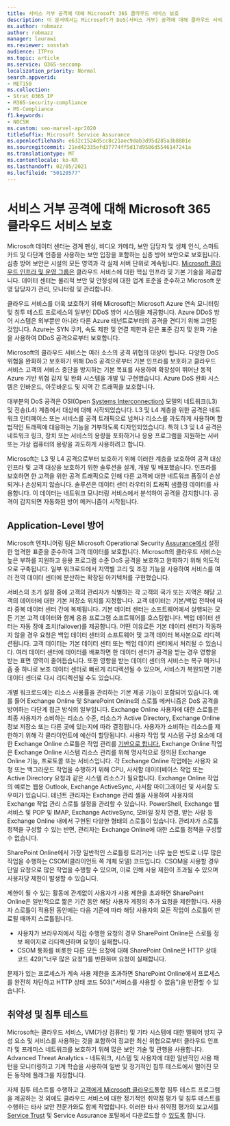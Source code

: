 ```yaml
---
title: 서비스 거부 공격에 대해 Microsoft 365 클라우드 서비스 보호
description: 이 문서에서는 Microsoft가 DoS(서비스 거부) 공격에 대해 클라우드 서비스를 보호하는 방법을 알아보고 있습니다.
ms.author: robmazz
author: robmazz
manager: laurawi
ms.reviewer: sosstah
audience: ITPro
ms.topic: article
ms.service: O365-seccomp
localization_priority: Normal
search.appverid:
- MET150
ms.collection:
- Strat_O365_IP
- M365-security-compliance
- MS-Compliance
f1.keywords:
- NOCSH
ms.custom: seo-marvel-apr2020
titleSuffix: Microsoft Service Assurance
ms.openlocfilehash: e632c1524d5cc8c21aec9dab3d95d285a3b8801e
ms.sourcegitcommit: 21ed42335efd37774ff5d17d9586d5546147241a
ms.translationtype: MT
ms.contentlocale: ko-KR
ms.lasthandoff: 02/05/2021
ms.locfileid: "50120577"
---
```

# <a name="defending-microsoft-365-cloud-services-against-denial-of-service-attacks"></a>서비스 거부 공격에 대해 Microsoft 365 클라우드 서비스 보호

Microsoft 데이터 센터는 경계 펜싱, 비디오 카메라, 보안 담당자 및 생체 인식, 스마트 카드 및 다단계 인증을 사용하는 보안 입장을 포함하는 심층 방어 보안으로 보호됩니다. 심층 방어 보안은 시설의 모든 영역과 각 실제 서버 단위로 계속됩니다. [Microsoft 클라우드 인프라 및 운영 그룹은](https://www.microsoft.com/cloud-platform/global-datacenters) 클라우드 서비스에 대한 핵심 인프라 및 기본 기술을 제공합니다. 데이터 센터는 물리적 보안 및 안정성에 대한 업계 표준을 준수하고 Microsoft 운영 담당자가 관리, 모니터링 및 관리합니다.

클라우드 서비스를 더욱 보호하기 위해 Microsoft는 Microsoft Azure 연속 모니터링 및 침투 테스트 프로세스의 일부인 DDoS 방어 시스템을 제공합니다. Azure DDoS 방어 시스템은 외부뿐만 아니라 다른 Azure 테넌트로부터의 공격을 견디기 위해 고안된 것입니다. Azure는 SYN 쿠키, 속도 제한 및 연결 제한과 같은 표준 감지 및 완화 기술을 사용하여 DDoS 공격으로부터 보호합니다.

Microsoft의 클라우드 서비스는 여러 소스의 공격 위협의 대상이 됩니다. 다양한 DoS 위협을 완화하고 보호하기 위해 DoS 공격으로부터 기본 인프라를 보호하고 클라우드 서비스 고객의 서비스 중단을 방지하는 기본 목표를 사용하여 확장성이 뛰어난 동적 Azure 기반 위협 감지 및 완화 시스템을 개발 및 구현했습니다. Azure DoS 완화 시스템은 인바운드, 아웃바운드 및 지역 간 트래픽을 보호합니다.

대부분의 DoS 공격은 OSI(Open [Systems Interconnection)](/windows-hardware/drivers/network/windows-network-architecture-and-the-osi-model) 모델의 네트워크(L3) 및 전송(L4) 계층에서 대상에 대해 시작되었습니다. L3 및 L4 계층을 위한 공격은 네트워크 인터페이스 또는 서비스를 공격 트래픽으로 넘쳐나 리소스를 과도하게 사용하며 합법적인 트래픽에 대응하는 기능을 거부하도록 디자인되었습니다. 특히 L3 및 L4 공격은 네트워크 링크, 장치 또는 서비스의 용량을 포화하거나 응용 프로그램을 지원하는 서버 또는 가상 컴퓨터의 용량을 과도하게 사용하려고 합니다.

Microsoft는 L3 및 L4 공격으로부터 보호하기 위해 이러한 계층을 보호하여 공격 대상 인프라 및 고객 대상을 보호하기 위한 솔루션을 설계, 개발 및 배포했습니다. 인프라를 보호하면 한 고객을 위한 공격 트래픽으로 인해 다른 고객에 대한 네트워크 품질이 손상되거나 손상되지 않습니다. 솔루션은 데이터 센터 라우터의 트래픽 샘플링 데이터를 사용합니다. 이 데이터는 네트워크 모니터링 서비스에서 분석하여 공격을 감지합니다. 공격이 감지되면 자동화된 방어 메커니즘이 시작됩니다.

## <a name="application-level-defenses"></a>Application-Level 방어
Microsoft 엔지니어링 팀은 Microsoft Operational Security [Assurance에서](https://www.microsoft.com/SDL/OperationalSecurityAssurance) 설정한 엄격한 표준을 준수하여 고객 데이터를 보호합니다. Microsoft의 클라우드 서비스는 높은 부하를 지원하고 응용 프로그램 수준 DoS 공격을 보호하고 완화하기 위해 의도적으로 구축됩니다. 일부 워크로드에서 지역별 고리 및 조정 기능을 사용하여 서비스를 여러 전역 데이터 센터에 분산하는 확장된 아키텍처를 구현했습니다.

서비스의 초기 설정 중에 고객의 관리자가 식별하는 각 고객의 국가 또는 지역은 해당 고객의 데이터에 대한 기본 저장소 위치를 지정합니다. 고객 데이터는 기본/백업 전략에 따라 중복 데이터 센터 간에 복제됩니다. 기본 데이터 센터는 소프트웨어에서 실행되는 모든 기본 고객 데이터와 함께 응용 프로그램 소프트웨어를 호스팅합니다. 백업 데이터 센터는 자동 장애 조치(failover)를 제공합니다. 어떤 이유로든 기본 데이터 센터가 작동하지 않을 경우 요청은 백업 데이터 센터의 소프트웨어 및 고객 데이터 복사본으로 리디렉션됩니다. 고객 데이터는 기본 데이터 센터 또는 백업 데이터 센터에서 처리될 수 있습니다. 여러 데이터 센터에 데이터를 배포하면 한 데이터 센터가 공격을 받는 경우 영향을 받는 표면 영역이 줄어듭습니다. 또한 영향을 받는 데이터 센터의 서비스는 복구 메커니즘 중 하나로 보조 데이터 센터로 빠르게 리디렉션될 수 있으며, 서비스가 복원되면 기본 데이터 센터로 다시 리디렉션될 수도 있습니다.

개별 워크로드에는 리소스 사용률을 관리하는 기본 제공 기능이 포함되어 있습니다. 예를 들어 Exchange Online 및 SharePoint Online의 스로틀 메커니즘은 DoS 공격을 방어하는 다단계 접근 방식의 일부입니다. Exchange Online 사용자에 대한 스로틀은 최종 사용자가 소비하는 리소스 수준, 리소스가 Active Directory, Exchange Online 정보 저장소 또는 다른 곳에 있는지에 따라 결정됩니다. 사용자가 소비하는 리소스를 제한하기 위해 각 클라이언트에 예산이 할당됩니다. 사용자 작업 및 시스템 구성 요소에 대한 Exchange Online 스로틀은 작업 관리를 [기반으로 합니다.](https://technet.microsoft.com/library/jj150503(v=exchg.150).aspx) Exchange Online 작업은 Exchange Online 시스템 리소스 관리를 위해 명시적으로 정의된 Exchange Online 기능, 프로토콜 또는 서비스입니다. 각 Exchange Online 작업에는 사용자 요청 또는 백그라운드 작업을 수행하기 위해 CPU, 사서함 데이터베이스 작업 또는 Active Directory 요청과 같은 시스템 리소스가 필요합니다. Exchange Online 작업의 예로는 웹용 Outlook, Exchange ActiveSync, 사서함 마이그레이션 및 사서함 도우미가 있습니다. 테넌트 관리자는 Exchange 관리 셸을 사용하여 사용자의 Exchange 작업 관리 스로틀 설정을 관리할 수 있습니다. PowerShell, Exchange 웹 서비스 및 POP 및 IMAP, Exchange ActiveSync, 모바일 장치 연결, 받는 사람 등 Exchange Online 내에서 구현된 다양한 형태의 스로틀이 있습니다. 관리자가 스로틀 정책을 구성할 수 있는 반면, 관리자는 Exchange Online에 대한 스로틀 정책을 구성할 수 없습니다.

SharePoint Online에서 가장 일반적인 스로틀링 트리거는 너무 높은 빈도로 너무 많은 작업을 수행하는 CSOM(클라이언트 쪽 개체 모델) 코드입니다. CSOM을 사용할 경우 단일 요청으로 많은 작업을 수행할 수 있으며, 이로 인해 사용 제한이 초과될 수 있으며 사용자당 제한이 발생할 수 있습니다.

제한이 될 수 있는 활동에 관계없이 사용자가 사용 제한을 초과하면 SharePoint Online은 일반적으로 짧은 기간 동안 해당 사용자 계정의 추가 요청을 제한합니다. 사용자 스로틀이 적용된 동안에는 다음 기준에 따라 해당 사용자의 모든 작업이 스로틀이 만료될 때까지 스로틀됩니다.
- 사용자가 브라우저에서 직접 수행한 요청의 경우 SharePoint Online은 스로틀 정보 페이지로 리디렉션하며 요청이 실패합니다.
- CSOM 통화를 비롯한 다른 모든 요청에 대해 SharePoint Online은 HTTP 상태 코드 429("너무 많은 요청")를 반환하며 요청이 실패합니다.

문제가 있는 프로세스가 계속 사용 제한을 초과하면 SharePoint Online에서 프로세스를 완전히 차단하고 HTTP 상태 코드 503("서비스를 사용할 수 없음")을 반환할 수 있습니다.

## <a name="vulnerability-and-penetration-testing"></a>취약성 및 침투 테스트
Microsoft는 [](https://www.microsoft.com/trustcenter/security/threatmanagement) 클라우드 서비스, VM(가상 컴퓨터) 및 기타 시스템에 대한 맬웨어 방지 구성 요소 및 서비스를 사용하는 것을 포함하여 정교한 최신 위협으로부터 클라우드 인프라 및 프레미스 네트워크를 보호하기 위해 많은 보안 기술 및 관행을 사용합니다. [](https://blogs.technet.microsoft.com/hybridcloud/2015/05/05/protecting-your-datacenter-and-cloud-from-emerging-threats/) Advanced Threat Analytics - 네트워크, 시스템 및 사용자에 대한 일반적인 사용 패턴을 모니터링하고 기계 학습을 사용하여 일반 및 정기적인 침투 테스트에서 멀어진 모든 동작에 플래그를 지정합니다.

자체 침투 테스트를 수행하고 [고객에게 Microsoft 클라우드](https://technet.microsoft.com/mt784683)통합 침투 테스트 프로그램을 제공하는 것 외에도 클라우드 서비스에 대한 정기적인 취약점 평가 및 침투 테스트를 수행하는 타사 보안 전문가와도 함께 작업합니다. 이러한 타사 취약점 평가의 보고서를 [Service Trust](https://aka.ms/STP) 및 Service Assurance 포털에서 다운로드할 수 [있도록](https://aka.ms/ServiceAssurance) 합니다.
